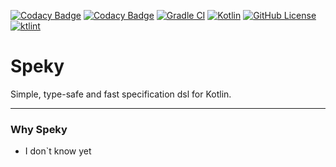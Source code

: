 [![Codacy Badge](https://api.codacy.com/project/badge/Grade/4ce5bb51442341a99f5574eedb1ec6fd)](https://app.codacy.com/gh/iEAmi/speky?utm_source=github.com&utm_medium=referral&utm_content=iEAmi/speky&utm_campaign=Badge_Grade_Settings)
[![Codacy Badge](https://app.codacy.com/project/badge/Coverage/9f7c7d27665244c39548bbded6b5328e)](https://www.codacy.com/gh/iEAmi/speky/dashboard?utm_source=github.com&utm_medium=referral&utm_content=iEAmi/speky&utm_campaign=Badge_Coverage)
[![Gradle CI](https://github.com/iEAmi/speky/actions/workflows/gradle-ci.yml/badge.svg?branch=main)](https://github.com/iEAmi/speky/actions/workflows/gradle-ci.yml)
[![Kotlin](https://img.shields.io/badge/kotlin-1.5.10-blue.svg?logo=kotlin)](http://kotlinlang.org)
[![GitHub License](https://img.shields.io/badge/license-Apache%20License%202.0-blue.svg?style=flat)](http://www.apache.org/licenses/LICENSE-2.0)
[![ktlint](https://img.shields.io/badge/code%20style-%E2%9D%A4-FF4081.svg)](https://ktlint.github.io/)


# Speky

Simple, type-safe and fast specification dsl for Kotlin.

---

### Why Speky

* I don`t know yet
